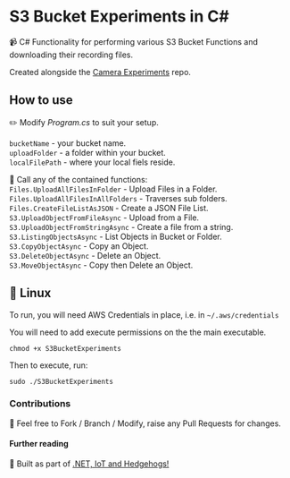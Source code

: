 # S3 Bucket Experiments in C#
📹 C# Functionality for performing various S3 Bucket Functions and downloading their recording files.

Created alongside the [Camera Experiments](https://github.com/mikeirvingweb/CameraExperiments) repo.
 
## How to use

✏️ Modify *Program.cs* to suit your setup.

`bucketName` - your bucket name.  
`uploadFolder` - a folder within your bucket.  
`localFilePath` - where your local fiels reside.

🎯 Call any of the contained functions:  
`Files.UploadAllFilesInFolder` - Upload Files in a Folder.  
`Files.UploadAllFilesInAllFolders` - Traverses sub folders.   
`Files.CreateFileListAsJSON` - Create a JSON File List.   
`S3.UploadObjectFromFileAsync` - Upload from a File.  
`S3.UploadObjectFromStringAsync` - Create a file from a string.  
`S3.ListingObjectsAsync` - List Objects in Bucket or Folder.  
`S3.CopyObjectAsync` - Copy an Object.  
`S3.DeleteObjectAsync` - Delete an Object.  
`S3.MoveObjectAsync` - Copy then Delete an Object.  

## 🐧 Linux

To run, you will need AWS Credentials in place, i.e. in `~/.aws/credentials`

You will need to add execute permissions on the the main executable.

`chmod +x S3BucketExperiments`  

Then to execute, run:  

`sudo ./S3BucketExperiments`

### Contributions

🍴 Feel free to Fork / Branch / Modify, raise any Pull Requests for changes.

#### Further reading  

🦔 Built as part of [.NET, IoT and Hedgehogs!](https://www.mike-irving.co.uk/web-design-blog/?blogid=122)
